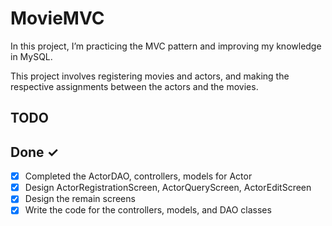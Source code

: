 # MovieMVC

In this project, I’m practicing the MVC pattern and improving my knowledge in MySQL.

This project involves registering movies and actors, and making the respective assignments between the actors and the movies.

## TODO

## Done ✓

- [x] Completed the ActorDAO, controllers, models for Actor
- [x] Design ActorRegistrationScreen, ActorQueryScreen, ActorEditScreen
- [x] Design the remain screens
- [x] Write the code for the controllers, models, and DAO classes
